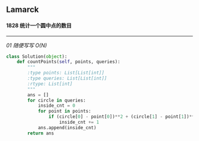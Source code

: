 ## Lamarck &nbsp; &nbsp; &nbsp;
#### 1828  统计一个圆中点的数目
---


*01  随便写写 O(N)*
```python
class Solution(object):
    def countPoints(self, points, queries):
        """
        :type points: List[List[int]]
        :type queries: List[List[int]]
        :rtype: List[int]
        """
        ans = []
        for circle in queries:
            inside_cnt = 0
            for point in points:
                if (circle[0] - point[0])**2 + (circle[1] - point[1])**2 <= circle[2]**2:
                    inside_cnt += 1
            ans.append(inside_cnt)
        return ans
```
